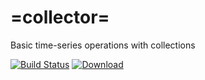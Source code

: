 # =collector=
Basic time-series operations with collections

[![Build Status](https://travis-ci.org/maslick/collector.svg?branch=master)](https://travis-ci.org/maslick/collector)
[ ![Download](https://api.bintray.com/packages/maslick/maven/collector/images/download.svg) ](https://bintray.com/maslick/maven/collector)
